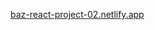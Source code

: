 <a href="https://baz-react-project-02.netlify.app" target="_blank">baz-react-project-02.netlify.app</a>
